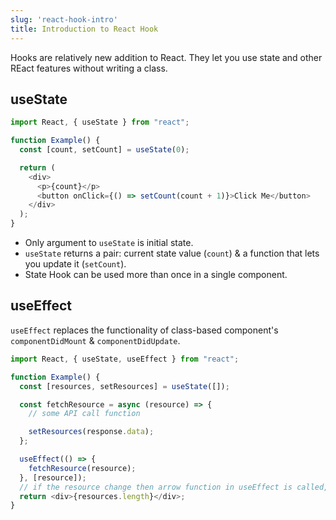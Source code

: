 ```yaml
---
slug: 'react-hook-intro' 
title: Introduction to React Hook
---
```


Hooks are relatively new addition to React. They let you use state and other REact features without writing a class.

## useState

```js
import React, { useState } from "react";

function Example() {
  const [count, setCount] = useState(0);

  return (
    <div>
      <p>{count}</p>
      <button onClick={() => setCount(count + 1)}>Click Me</button>
    </div>
  );
}
```

- Only argument to `useState` is initial state.
- `useState` returns a pair: current state value (`count`) & a function that lets you update it (`setCount`).
- State Hook can be used more than once in a single component.

## useEffect

`useEffect` replaces the functionality of class-based component's `componentDidMount` & `componentDidUpdate`.

```js
import React, { useState, useEffect } from "react";

function Example() {
  const [resources, setResources] = useState([]);

  const fetchResource = async (resource) => {
    // some API call function

    setResources(response.data);
  };

  useEffect(() => {
    fetchResource(resource);
  }, [resource]);
  // if the resource change then arrow function in useEffect is called, like prev.props !== props in class-based components
  return <div>{resources.length}</div>;
}
```
